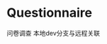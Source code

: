 <!--
 * @Author: morning 2587462340@qq.com
 * @Date: 2023-07-20 22:28:43
 * @LastEditors: morning 2587462340@qq.com
 * @LastEditTime: 2023-07-20 22:36:32
 * @FilePath: \Questionnaire\README.md
 * @Description: 这是默认设置,请设置`customMade`, 打开koroFileHeader查看配置 进行设置: https://github.com/OBKoro1/koro1FileHeader/wiki/%E9%85%8D%E7%BD%AE
-->
# Questionnaire
问卷调查
本地dev分支与远程关联